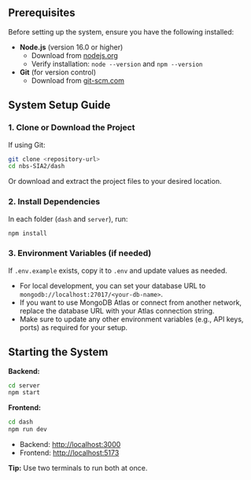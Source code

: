 ## Prerequisites
Before setting up the system, ensure you have the following installed:

- **Node.js** (version 16.0 or higher)
  - Download from [nodejs.org](https://nodejs.org/)
  - Verify installation: `node --version` and `npm --version`
- **Git** (for version control)
  - Download from [git-scm.com](https://git-scm.com/)



## System Setup Guide

### 1. Clone or Download the Project
If using Git:
```bash
git clone <repository-url>
cd nbs-SIA2/dash
```

Or download and extract the project files to your desired location.


### 2. Install Dependencies
In each folder (`dash` and `server`), run:
```bash
npm install
```


### 3. Environment Variables (if needed)
If `.env.example` exists, copy it to `.env` and update values as needed.

- For local development, you can set your database URL to `mongodb://localhost:27017/<your-db-name>`.
- If you want to use MongoDB Atlas or connect from another network, replace the database URL with your Atlas connection string.
- Make sure to update any other environment variables (e.g., API keys, ports) as required for your setup.



## Starting the System

**Backend:**
```bash
cd server
npm start
```

**Frontend:**
```bash
cd dash
npm run dev
```

- Backend: [http://localhost:3000](http://localhost:3000)
- Frontend: [http://localhost:5173](http://localhost:5173)


**Tip:** Use two terminals to run both at once.



